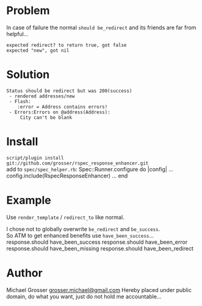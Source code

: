 Problem
=======
In case of failure the normal `should be_redirect` and its friends are far from helpful...

    expected redirect? to return true, got false
    expected "new", got nil

Solution
========
    Status should be redirect but was 200(success)
     - rendered addresses/new
     - Flash:
        :error = Address contains errors!
     - Errors:Errors on @address(Address):
         City can't be blank

Install
=======
`script/plugin install git://github.com/grosser/rspec_response_enhancer.git`  
add to `spec/spec_helper.rb`:
    Spec::Runner.configure do |config|
      ...
      config.include(RspecResponseEnhancer)
      ...
    end

Example
=======
Use `render_template` / `redirect_to` like normal.

I chose not to globally overwrite `be_redirect` and `be_success`.  
So ATM to get enhanced benefits use `have_been_success`...  
    response.should have_been_success
    response.should have_been_error
    response.should have_been_missing
    response.should have_been_redirect


Author
======
Michael Grosser
grosser.michael@gmail.com
Hereby placed under public domain, do what you want, just do not hold me accountable...